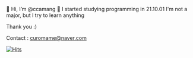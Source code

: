 👋 Hi, I’m @ccamang 👋
I started studying programming in 21.10.01
I'm not a major, but I try to learn anything

Thank you :)

Contact : curomame@naver.com


[![Hits](https://hits.seeyoufarm.com/api/count/incr/badge.svg?url=https://github.com/curomame%2Fgjbae1212%2Fhit-counter&count_bg=%2379C83D&title_bg=%23555555&icon=&icon_color=%23E7E7E7&title=hits&edge_flat=false)](https://hits.seeyoufarm.com)
